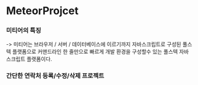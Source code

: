 # MeteorProjcet
### 미티어의 특징 
-> 미티어는 브라우저 / 서버 / 데이터베이스에 이르기까지 자바스크립트로 구성된 풀스텍 플랫폼으로 커맨드라인 한 줄만으로 빠르게 개발 환경을 구성할수 있는 풀스텍 자바스크립트 플랫폼이다. 

### 간단한 연락처 등록/수정/삭제 프로젝트 
